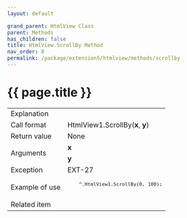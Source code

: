 ```yaml
---
layout: default

grand_parent: HtmlView Class
parent: Methods
has_children: false
title: HtmlView.ScrollBy Method
nav_order: 8
permalink: /package/extension5/htmlview/methods/scrollby
---
```

# {{ page.title }}


<table>
  <tr>
    <td>Explanation</td>
    <td colspan="2"></td>
  </tr>
  <tr>
    <td>Call format</td>
    <td colspan="2">HtmlView1.ScrollBy(<b>x</b>, <b>y</b>)</td>
  </tr>
  <tr>
    <td>Return value</td>
    <td colspan="2">None</td>
  </tr>  
  <tr>
    <td rowspan="2">Arguments</td>
    <td><b>x</b></td>
    <td></td>
  </tr>
  <tr>
    <td><b>y</b></td>
    <td></td>
  </tr>
  <tr>
    <td>Exception</td>
    <td>EXT-27</td>
    <td></td>
  </tr>
  <tr>
    <td>Example of use</td>
    <td colspan="2"><code><pre>
    ^.HtmlView1.ScrollBy(0, 100);
    </pre></code></td>
  </tr>
  <tr>
    <td>Related item</td>
    <td colspan="2"></td>
  </tr>
</table>